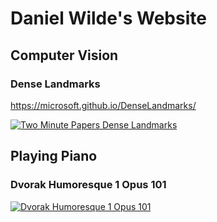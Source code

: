 # Daniel Wilde's Website

## Computer Vision

### Dense Landmarks

https://microsoft.github.io/DenseLandmarks/

[![Two Minute Papers Dense Landmarks](https://img.youtube.com/vi/6-FESfXHF5s/maxresdefault.jpg)](https://www.youtube.com/watch?v=6-FESfXHF5s)


## Playing Piano

### Dvorak Humoresque 1 Opus 101

[![Dvorak Humoresque 1 Opus 101](https://img.youtube.com/vi/sUQS_Ln-j0o/maxresdefault.jpg)](https://www.youtube.com/watch?v=sUQS_Ln-j0o)


